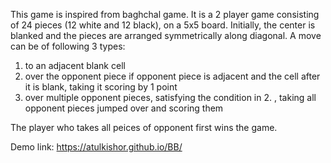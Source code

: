 This game is inspired from baghchal game. It is a 2 player game consisting of 24 pieces (12 white and 12 black), on a 5x5 board.
Initially, the center is blanked and the pieces are arranged symmetrically along diagonal. A move can be of following 3 types:
1. to an adjacent blank cell
2. over the opponent piece if opponent piece is adjacent and the cell after it is blank, taking it scoring by 1 point
3. over multiple opponent pieces, satisfying the condition in 2. , taking all opponent pieces jumped over and scoring them

The player who takes all peices of opponent first wins the game. 

Demo link:
https://atulkishor.github.io/BB/
